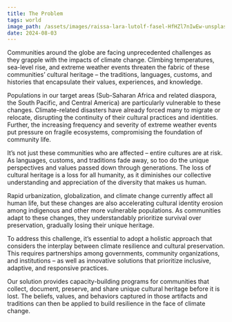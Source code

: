 ```yaml
---
title: The Problem
tags: world
image_path: /assets/images/raissa-lara-lutolf-fasel-HfHZl7nIwEw-unsplash.jpg
date: 2024-08-03
---
```


Communities around the globe are facing unprecedented challenges as they grapple with the impacts of climate change. Climbing temperatures, sea-level rise, and extreme weather events threaten the fabric of these communities’ cultural heritage – the traditions, languages, customs, and histories that encapsulate their values, experiences, and knowledge.

Populations in our target areas (Sub-Saharan Africa and related diaspora, the South Pacific, and Central America) are particularly vulnerable to these changes. Climate-related disasters have already forced many to migrate or relocate, disrupting the continuity of their cultural practices and identities. Further, the increasing frequency and severity of extreme weather events put pressure on fragile ecosystems, compromising the foundation of community life.

It’s not just these communities who are affected – entire cultures are at risk. As languages, customs, and traditions fade away, so too do the unique perspectives and values passed down through generations. The loss of cultural heritage is a loss for all humanity, as it diminishes our collective understanding and appreciation of the diversity that makes us human.

Rapid urbanization, globalization, and climate change currently affect all human life, but these changes are also accelerating cultural identity erosion among indigenous and other more vulnerable populations. As communities adapt to these changes, they understandably prioritize survival over preservation, gradually losing their unique heritage.

To address this challenge, it’s essential to adopt a holistic approach that considers the interplay between climate resilience and cultural preservation. This requires partnerships among governments, community organizations, and institutions – as well as innovative solutions that prioritize inclusive, adaptive, and responsive practices.

Our solution provides capacity-building programs for communities that collect, document, preserve, and share unique cultural heritage before it is lost. The beliefs, values, and behaviors captured in those artifacts and traditions can then be applied to   build resilience in the face of climate change.  
